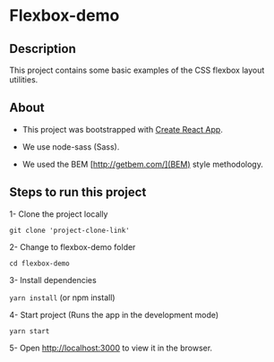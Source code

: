 # Flexbox-demo 

## Description

This project contains some basic examples of the CSS flexbox layout utilities.

## About

- This project was bootstrapped with [Create React App](https://github.com/facebook/create-react-app).

- We use node-sass (Sass).

- We used the BEM [http://getbem.com/](BEM) style methodology.  

## Steps to run this project 

1- Clone the project locally
 
 `git clone 'project-clone-link'`

2- Change to flexbox-demo folder

 `cd flexbox-demo`

3- Install dependencies

 `yarn install`  (or npm install)

4- Start project (Runs the app in the development mode)

 `yarn start`

5- Open [http://localhost:3000](http://localhost:3000) to view it in the browser.



